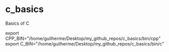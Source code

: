 # c_basics
Basics of C

export CPP_BIN="/home/guilherme/Desktop/my_github_repos/c_basics/bin/cpp"  
export C_BIN="/home/guilherme/Desktop/my_github_repos/c_basics/bin/c"